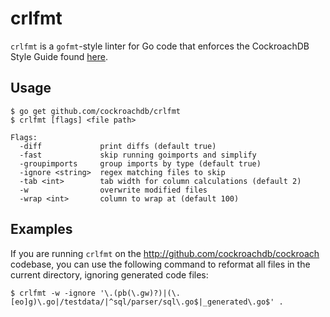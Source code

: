 # crlfmt

`crlfmt` is a `gofmt`-style linter for Go code that enforces the CockroachDB Style Guide found [here](https://wiki.crdb.io/wiki/spaces/CRDB/pages/181371303/Go+coding+guidelines).

## Usage

```
$ go get github.com/cockroachdb/crlfmt
$ crlfmt [flags] <file path>

Flags:
  -diff             print diffs (default true)
  -fast             skip running goimports and simplify
  -groupimports     group imports by type (default true)
  -ignore <string>  regex matching files to skip
  -tab <int>        tab width for column calculations (default 2)
  -w                overwrite modified files
  -wrap <int>       column to wrap at (default 100)
```

## Examples

If you are running `crlfmt` on the http://github.com/cockroachdb/cockroach codebase, you can use the following command to reformat all files in the current directory, ignoring generated code files:

```
$ crlfmt -w -ignore '\.(pb(\.gw)?)|(\.[eo]g)\.go|/testdata/|^sql/parser/sql\.go$|_generated\.go$' .
```
